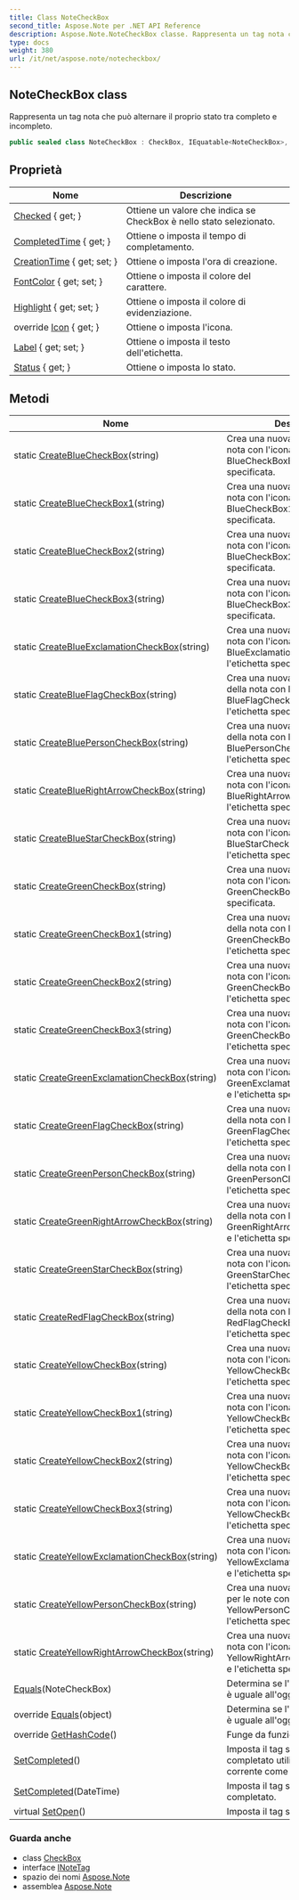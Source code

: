 ```yaml
---
title: Class NoteCheckBox
second_title: Aspose.Note per .NET API Reference
description: Aspose.Note.NoteCheckBox classe. Rappresenta un tag nota che può alternare il proprio stato tra completo e incompleto.
type: docs
weight: 380
url: /it/net/aspose.note/notecheckbox/
---
```

## NoteCheckBox class

Rappresenta un tag nota che può alternare il proprio stato tra completo e incompleto.

```csharp
public sealed class NoteCheckBox : CheckBox, IEquatable<NoteCheckBox>, INoteTag
```

## Proprietà

| Nome | Descrizione |
| --- | --- |
| [Checked](../../aspose.note/checkbox/checked/) { get; } | Ottiene un valore che indica se CheckBox è nello stato selezionato. |
| [CompletedTime](../../aspose.note/checkbox/completedtime/) { get; } | Ottiene o imposta il tempo di completamento. |
| [CreationTime](../../aspose.note/checkbox/creationtime/) { get; set; } | Ottiene o imposta l'ora di creazione. |
| [FontColor](../../aspose.note/notecheckbox/fontcolor/) { get; set; } | Ottiene o imposta il colore del carattere. |
| [Highlight](../../aspose.note/notecheckbox/highlight/) { get; set; } | Ottiene o imposta il colore di evidenziazione. |
| override [Icon](../../aspose.note/notecheckbox/icon/) { get; } | Ottiene o imposta l'icona. |
| [Label](../../aspose.note/notecheckbox/label/) { get; set; } | Ottiene o imposta il testo dell'etichetta. |
| [Status](../../aspose.note/checkbox/status/) { get; } | Ottiene o imposta lo stato. |

## Metodi

| Nome | Descrizione |
| --- | --- |
| static [CreateBlueCheckBox](../../aspose.note/notecheckbox/createbluecheckbox/)(string) | Crea una nuova casella di controllo nota con l'icona BlueCheckBoxEmpty e l'etichetta specificata. |
| static [CreateBlueCheckBox1](../../aspose.note/notecheckbox/createbluecheckbox1/)(string) | Crea una nuova casella di controllo nota con l'icona BlueCheckBox1Empty e l'etichetta specificata. |
| static [CreateBlueCheckBox2](../../aspose.note/notecheckbox/createbluecheckbox2/)(string) | Crea una nuova casella di controllo nota con l'icona BlueCheckBox2Empty e l'etichetta specificata. |
| static [CreateBlueCheckBox3](../../aspose.note/notecheckbox/createbluecheckbox3/)(string) | Crea una nuova casella di controllo nota con l'icona BlueCheckBox3Empty e l'etichetta specificata. |
| static [CreateBlueExclamationCheckBox](../../aspose.note/notecheckbox/createblueexclamationcheckbox/)(string) | Crea una nuova casella di controllo nota con l'icona BlueExclamationCheckBoxEmpty e l'etichetta specificata. |
| static [CreateBlueFlagCheckBox](../../aspose.note/notecheckbox/createblueflagcheckbox/)(string) | Crea una nuova casella di controllo della nota con l'icona BlueFlagCheckBoxEmpty e l'etichetta specificata. |
| static [CreateBluePersonCheckBox](../../aspose.note/notecheckbox/createbluepersoncheckbox/)(string) | Crea una nuova casella di controllo della nota con l'icona BluePersonCheckBoxEmpty e l'etichetta specificata. |
| static [CreateBlueRightArrowCheckBox](../../aspose.note/notecheckbox/createbluerightarrowcheckbox/)(string) | Crea una nuova casella di controllo nota con l'icona BlueRightArrowCheckBoxEmpty e l'etichetta specificata. |
| static [CreateBlueStarCheckBox](../../aspose.note/notecheckbox/createbluestarcheckbox/)(string) | Crea una nuova casella di controllo nota con l'icona BlueStarCheckBoxEmpty e l'etichetta specificata. |
| static [CreateGreenCheckBox](../../aspose.note/notecheckbox/creategreencheckbox/)(string) | Crea una nuova casella di controllo nota con l'icona GreenCheckBoxEmpty e l'etichetta specificata. |
| static [CreateGreenCheckBox1](../../aspose.note/notecheckbox/creategreencheckbox1/)(string) | Crea una nuova casella di controllo della nota con l'icona GreenCheckBox1Empty e l'etichetta specificata. |
| static [CreateGreenCheckBox2](../../aspose.note/notecheckbox/creategreencheckbox2/)(string) | Crea una nuova casella di controllo nota con l'icona GreenCheckBox2Empty e l'etichetta specificata. |
| static [CreateGreenCheckBox3](../../aspose.note/notecheckbox/creategreencheckbox3/)(string) | Crea una nuova casella di controllo nota con l'icona GreenCheckBox3Empty e l'etichetta specificata. |
| static [CreateGreenExclamationCheckBox](../../aspose.note/notecheckbox/creategreenexclamationcheckbox/)(string) | Crea una nuova casella di controllo nota con l'icona GreenExclamationCheckBoxEmpty e l'etichetta specificata. |
| static [CreateGreenFlagCheckBox](../../aspose.note/notecheckbox/creategreenflagcheckbox/)(string) | Crea una nuova casella di controllo della nota con l'icona GreenFlagCheckBoxEmpty e l'etichetta specificata. |
| static [CreateGreenPersonCheckBox](../../aspose.note/notecheckbox/creategreenpersoncheckbox/)(string) | Crea una nuova casella di controllo della nota con l'icona GreenPersonCheckBoxEmpty e l'etichetta specificata. |
| static [CreateGreenRightArrowCheckBox](../../aspose.note/notecheckbox/creategreenrightarrowcheckbox/)(string) | Crea una nuova casella di controllo della nota con l'icona GreenRightArrowCheckBoxEmpty e l'etichetta specificata. |
| static [CreateGreenStarCheckBox](../../aspose.note/notecheckbox/creategreenstarcheckbox/)(string) | Crea una nuova casella di controllo nota con l'icona GreenStarCheckBoxEmpty e l'etichetta specificata. |
| static [CreateRedFlagCheckBox](../../aspose.note/notecheckbox/createredflagcheckbox/)(string) | Crea una nuova casella di controllo della nota con l'icona RedFlagCheckBoxEmpty e l'etichetta specificata. |
| static [CreateYellowCheckBox](../../aspose.note/notecheckbox/createyellowcheckbox/)(string) | Crea una nuova casella di controllo nota con l'icona YellowCheckBoxEmpty e l'etichetta specificata. |
| static [CreateYellowCheckBox1](../../aspose.note/notecheckbox/createyellowcheckbox1/)(string) | Crea una nuova casella di controllo nota con l'icona YellowCheckBox1Empty e l'etichetta specificata. |
| static [CreateYellowCheckBox2](../../aspose.note/notecheckbox/createyellowcheckbox2/)(string) | Crea una nuova casella di controllo nota con l'icona YellowCheckBox2Empty e l'etichetta specificata. |
| static [CreateYellowCheckBox3](../../aspose.note/notecheckbox/createyellowcheckbox3/)(string) | Crea una nuova casella di controllo nota con l'icona YellowCheckBox3Empty e l'etichetta specificata. |
| static [CreateYellowExclamationCheckBox](../../aspose.note/notecheckbox/createyellowexclamationcheckbox/)(string) | Crea una nuova casella di controllo nota con l'icona YellowExclamationCheckBoxEmpty e l'etichetta specificata. |
| static [CreateYellowPersonCheckBox](../../aspose.note/notecheckbox/createyellowpersoncheckbox/)(string) | Crea una nuova casella di controllo per le note con l'icona YellowPersonCheckBoxEmpty e l'etichetta specificata. |
| static [CreateYellowRightArrowCheckBox](../../aspose.note/notecheckbox/createyellowrightarrowcheckbox/)(string) | Crea una nuova casella di controllo nota con l'icona YellowRightArrowCheckBoxEmpty e l'etichetta specificata. |
| [Equals](../../aspose.note/notecheckbox/equals/#equals)(NoteCheckBox) | Determina se l'oggetto specificato è uguale all'oggetto corrente. |
| override [Equals](../../aspose.note/notecheckbox/equals/#equals_1)(object) | Determina se l'oggetto specificato è uguale all'oggetto corrente. |
| override [GetHashCode](../../aspose.note/notecheckbox/gethashcode/)() | Funge da funzione hash per il tipo. |
| [SetCompleted](../../aspose.note/checkbox/setcompleted/)() | Imposta il tag sullo stato completato utilizzando l'ora corrente come ora completata. |
| [SetCompleted](../../aspose.note/checkbox/setcompleted/)(DateTime) | Imposta il tag sullo stato completato. |
| virtual [SetOpen](../../aspose.note/checkbox/setopen/)() | Imposta il tag sullo stato aperto. |

### Guarda anche

* class [CheckBox](../checkbox/)
* interface [INoteTag](../inotetag/)
* spazio dei nomi [Aspose.Note](../../aspose.note/)
* assemblea [Aspose.Note](../../)


